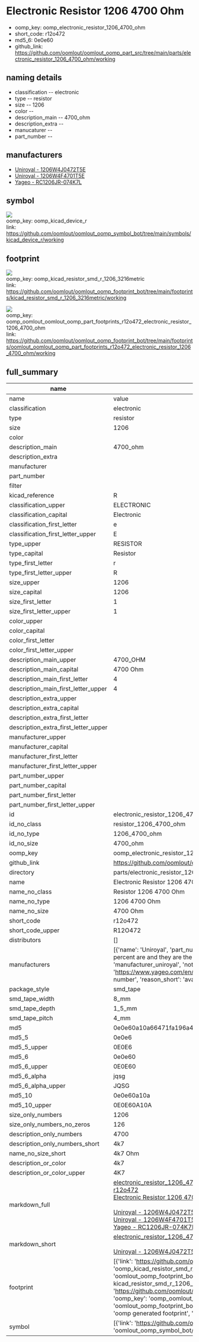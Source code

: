 # Electronic Resistor 1206 4700 Ohm

  
* oomp_key: oomp_electronic_resistor_1206_4700_ohm 
* short_code: r12o472
* md5_6: 0e0e60  
* github_link: https://github.com/oomlout/oomlout_oomp_part_src/tree/main/parts/electronic_resistor_1206_4700_ohm/working  
## naming details
* classification -- electronic
* type -- resistor
* size -- 1206
* color -- 
* description_main -- 4700_ohm
* description_extra -- 
* manucaturer -- 
* part_number -- 


## manufacturers
* [Uniroyal - 1206W4J0472T5E]()  
* [Uniroyal - 1206W4F4701T5E]()  
* [Yageo - RC1206JR-074K7L](https://www.yageo.com/en/Chart/Download/pdf/RC1206JR-074K7L)  

## symbol

![](symbol/{index}/working/working_600.png)  
oomp_key: oomp_kicad_device_r  
link: https://github.com/oomlout/oomlout_oomp_symbol_bot/tree/main/symbols/kicad_device_r/working  

## footprint

![](footprint/{index}/working/working_600.png)  
oomp_key: oomp_kicad_resistor_smd_r_1206_3216metric  
link: https://github.com/oomlout/oomlout_oomp_footprint_bot/tree/main/footprints/kicad_resistor_smd_r_1206_3216metric/working  

![](footprint/{index}/working/working_600.png)  
oomp_key: oomp_oomlout_oomlout_oomp_part_footprints_r12o472_electronic_resistor_1206_4700_ohm  
link: https://github.com/oomlout/oomlout_oomp_footprint_bot/tree/main/footprints/oomlout_oomlout_oomp_part_footprints_r12o472_electronic_resistor_1206_4700_ohm/working  

## full_summary
| name | value | 
| --- | --- | 
| name | value | 
| classification | electronic | 
| type | resistor | 
| size | 1206 | 
| color |  | 
| description_main | 4700_ohm | 
| description_extra |  | 
| manufacturer |  | 
| part_number |  | 
| filter |  | 
| kicad_reference | R | 
| classification_upper | ELECTRONIC | 
| classification_capital | Electronic | 
| classification_first_letter | e | 
| classification_first_letter_upper | E | 
| type_upper | RESISTOR | 
| type_capital | Resistor | 
| type_first_letter | r | 
| type_first_letter_upper | R | 
| size_upper | 1206 | 
| size_capital | 1206 | 
| size_first_letter | 1 | 
| size_first_letter_upper | 1 | 
| color_upper |  | 
| color_capital |  | 
| color_first_letter |  | 
| color_first_letter_upper |  | 
| description_main_upper | 4700_OHM | 
| description_main_capital | 4700 Ohm | 
| description_main_first_letter | 4 | 
| description_main_first_letter_upper | 4 | 
| description_extra_upper |  | 
| description_extra_capital |  | 
| description_extra_first_letter |  | 
| description_extra_first_letter_upper |  | 
| manufacturer_upper |  | 
| manufacturer_capital |  | 
| manufacturer_first_letter |  | 
| manufacturer_first_letter_upper |  | 
| part_number_upper |  | 
| part_number_capital |  | 
| part_number_first_letter |  | 
| part_number_first_letter_upper |  | 
| id | electronic_resistor_1206_4700_ohm | 
| id_no_class | resistor_1206_4700_ohm | 
| id_no_type | 1206_4700_ohm | 
| id_no_size | 4700_ohm | 
| oomp_key | oomp_electronic_resistor_1206_4700_ohm | 
| github_link | https://github.com/oomlout/oomlout_oomp_part_src/tree/main/parts/electronic_resistor_1206_4700_ohm/working | 
| directory | parts/electronic_resistor_1206_4700_ohm | 
| name | Electronic Resistor 1206 4700 Ohm | 
| name_no_class | Resistor 1206 4700 Ohm | 
| name_no_type | 1206 4700 Ohm | 
| name_no_size | 4700 Ohm | 
| short_code | r12o472 | 
| short_code_upper | R12O472 | 
| distributors | [] | 
| manufacturers | [{'name': 'Uniroyal', 'part_number': '1206W4J0472T5E', 'link': '', 'id': 'manufacturer_uniroyal', 'note': {'reason': 'did this one first, but not in jlc pcb basic parts and 1 percent are and they are the same price', 'reason_short': 'not in jlc basic parts'}}, {'name': 'Uniroyal', 'part_number': '1206W4F4701T5E', 'link': '', 'id': 'manufacturer_uniroyal', 'note': {'reason': 'in the jlc basic parts catalogue', 'reason_short': 'jlc basic part'}}, {'name': 'Yageo', 'part_number': 'RC1206JR-074K7L', 'link': 'https://www.yageo.com/en/Chart/Download/pdf/RC1206JR-074K7L', 'id': 'manufacturer_yageo', 'note': {'reason': 'yageo is a commonly cross referenced part number', 'reason_short': 'available everywhere'}}] | 
| package_style | smd_tape | 
| smd_tape_width | 8_mm | 
| smd_tape_depth | 1_5_mm | 
| smd_tape_pitch | 4_mm | 
| md5 | 0e0e60a10a66471fa196a435d4060cb6 | 
| md5_5 | 0e0e6 | 
| md5_5_upper | 0E0E6 | 
| md5_6 | 0e0e60 | 
| md5_6_upper | 0E0E60 | 
| md5_6_alpha | jqsg | 
| md5_6_alpha_upper | JQSG | 
| md5_10 | 0e0e60a10a | 
| md5_10_upper | 0E0E60A10A | 
| size_only_numbers | 1206 | 
| size_only_numbers_no_zeros | 126 | 
| description_only_numbers | 4700 | 
| description_only_numbers_short | 4k7 | 
| name_no_size_short | 4k7 Ohm | 
| description_or_color | 4k7 | 
| description_or_color_upper | 4K7 | 
| markdown_full | [electronic_resistor_1206_4700_ohm](https://github.com/oomlout/oomlout_oomp_part_src/tree/main/parts/electronic_resistor_1206_4700_ohm/working)<br>[r12o472](https://github.com/oomlout/oomlout_oomp_part_src/tree/main/parts/electronic_resistor_1206_4700_ohm/working)<br>[Electronic Resistor 1206 4700 Ohm](https://github.com/oomlout/oomlout_oomp_part_src/tree/main/parts/electronic_resistor_1206_4700_ohm/working)<br><br>[Uniroyal - 1206W4J0472T5E- not in jlc basic parts]() [(L)  ](https://www.lcsc.com/search?q=1206W4J0472T5E)[(D)  ](https://www.digikey.com/en/products?keywords=1206W4J0472T5E)[(M)  ](https://www.mouser.com/Search/Refine?Keyword=1206W4J0472T5E)[(N)  ](https://www.newark.com/search?st=1206W4J0472T5E)[(SZ)  ](https://so.szlcsc.com/global.html?k=1206W4J0472T5E)<br>[Uniroyal - 1206W4F4701T5E- jlc basic part]() [(L)  ](https://www.lcsc.com/search?q=1206W4F4701T5E)[(D)  ](https://www.digikey.com/en/products?keywords=1206W4F4701T5E)[(M)  ](https://www.mouser.com/Search/Refine?Keyword=1206W4F4701T5E)[(N)  ](https://www.newark.com/search?st=1206W4F4701T5E)[(SZ)  ](https://so.szlcsc.com/global.html?k=1206W4F4701T5E)<br>[Yageo - RC1206JR-074K7L- available everywhere](https://www.yageo.com/en/Chart/Download/pdf/RC1206JR-074K7L) [(L)  ](https://www.lcsc.com/search?q=RC1206JR-074K7L)[(D)  ](https://www.digikey.com/en/products?keywords=RC1206JR-074K7L)[(M)  ](https://www.mouser.com/Search/Refine?Keyword=RC1206JR-074K7L)[(N)  ](https://www.newark.com/search?st=RC1206JR-074K7L)[(SZ)  ](https://so.szlcsc.com/global.html?k=RC1206JR-074K7L)<br> | 
| markdown_short | [electronic_resistor_1206_4700_ohm](https://github.com/oomlout/oomlout_oomp_part_src/tree/main/parts/electronic_resistor_1206_4700_ohm/working)<br><br>[Uniroyal - 1206W4J0472T5E- not in jlc basic parts]()[Uniroyal - 1206W4F4701T5E- jlc basic part]()[Yageo - RC1206JR-074K7L- available everywhere](https://www.yageo.com/en/Chart/Download/pdf/RC1206JR-074K7L) | 
| footprint | [{'link': 'https://github.com/oomlout/oomlout_oomp_footprint_bot/tree/main/foootprntss/kicad_resistor_smd_r_1206_3216metric', 'oomp_key': 'oomp_kicad_resistor_smd_r_1206_3216metric', 'directory': 'oomlout_oomp_footprint_bot/footprints/kicad_resistor_smd_r_1206_3216metric//working/working.kicad_mod', 'note': 'source footprint kicad_resistor_smd_r_1206_3216metric', 'index': 0}, {'link': 'https://github.com/oomlout/oomlout_oomp_footprint_bot/tree/main/foootprntss/oomlout_oomlout_oomp_part_footprints_r12o472_electronic_resistor_1206_4700_ohm', 'oomp_key': 'oomp_oomlout_oomlout_oomp_part_footprints_r12o472_electronic_resistor_1206_4700_ohm', 'directory': 'oomlout_oomp_footprint_bot/footprints/oomlout_oomlout_oomp_part_footprints_r12o472_electronic_resistor_1206_4700_ohm//working/working.kicad_mod', 'note': 'oomp generated footprint', 'index': 1}] | 
| symbol | [{'link': 'https://github.com/oomlout/oomlout_oomp_symbol_bot/tree/main/symbols/kicad_device_r', 'oomp_key': 'oomp_kicad_device_r', 'directory': 'oomlout_oomp_symbol_bot/symbols/kicad_device_r//working/working.kicad_sym', 'index': 0}] | 
